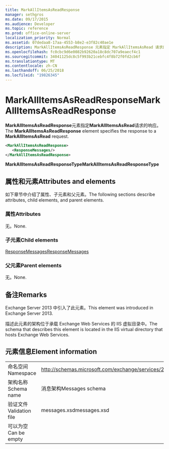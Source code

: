 ```yaml
---
title: MarkAllItemsAsReadResponse
manager: sethgros
ms.date: 09/17/2015
ms.audience: Developer
ms.topic: reference
ms.prod: office-online-server
localization_priority: Normal
ms.assetid: 07dedaa8-17aa-4553-b8e2-e3f82c40ae1e
description: MarkAllItemsAsReadResponse 元素指定 MarkAllItemsAsRead 请求的响应。
ms.openlocfilehash: fc0cbc9d6e0082b92620a18c8dc707a9eaecf4c1
ms.sourcegitcommit: 34041125dc8c5f993b21cebfc4f8b72f0fd2cb6f
ms.translationtype: MT
ms.contentlocale: zh-CN
ms.lasthandoff: 06/25/2018
ms.locfileid: "19826345"
---
```

# <a name="markallitemsasreadresponse"></a><span data-ttu-id="87422-103">MarkAllItemsAsReadResponse</span><span class="sxs-lookup"><span data-stu-id="87422-103">MarkAllItemsAsReadResponse</span></span>

<span data-ttu-id="87422-104">**MarkAllItemsAsReadResponse**元素指定**MarkAllItemsAsRead**请求的响应。</span><span class="sxs-lookup"><span data-stu-id="87422-104">The **MarkAllItemsAsReadResponse** element specifies the response to a **MarkAllItemsAsRead** request.</span></span> 
  
```XML
<MarkAllItemsAsReadResponse>
   <ResponseMessages/>
</MarkAllItemsAsReadResponse>
```

 <span data-ttu-id="87422-105">**MarkAllItemsAsReadResponseType**</span><span class="sxs-lookup"><span data-stu-id="87422-105">**MarkAllItemsAsReadResponseType**</span></span>
## <a name="attributes-and-elements"></a><span data-ttu-id="87422-106">属性和元素</span><span class="sxs-lookup"><span data-stu-id="87422-106">Attributes and elements</span></span>

<span data-ttu-id="87422-107">如下章节中介绍了属性、子元素和父元素。</span><span class="sxs-lookup"><span data-stu-id="87422-107">The following sections describe attributes, child elements, and parent elements.</span></span>
  
### <a name="attributes"></a><span data-ttu-id="87422-108">属性</span><span class="sxs-lookup"><span data-stu-id="87422-108">Attributes</span></span>

<span data-ttu-id="87422-109">无。</span><span class="sxs-lookup"><span data-stu-id="87422-109">None.</span></span>
  
### <a name="child-elements"></a><span data-ttu-id="87422-110">子元素</span><span class="sxs-lookup"><span data-stu-id="87422-110">Child elements</span></span>

[<span data-ttu-id="87422-111">ResponseMessages</span><span class="sxs-lookup"><span data-stu-id="87422-111">ResponseMessages</span></span>](responsemessages.md)
  
### <a name="parent-elements"></a><span data-ttu-id="87422-112">父元素</span><span class="sxs-lookup"><span data-stu-id="87422-112">Parent elements</span></span>

<span data-ttu-id="87422-113">无。</span><span class="sxs-lookup"><span data-stu-id="87422-113">None.</span></span>
  
## <a name="remarks"></a><span data-ttu-id="87422-114">备注</span><span class="sxs-lookup"><span data-stu-id="87422-114">Remarks</span></span>

<span data-ttu-id="87422-115">Exchange Server 2013 中引入了此元素。</span><span class="sxs-lookup"><span data-stu-id="87422-115">This element was introduced in Exchange Server 2013.</span></span>
  
<span data-ttu-id="87422-116">描述此元素的架构位于承载 Exchange Web Services 的 IIS 虚拟目录中。</span><span class="sxs-lookup"><span data-stu-id="87422-116">The schema that describes this element is located in the IIS virtual directory that hosts Exchange Web Services.</span></span>
  
## <a name="element-information"></a><span data-ttu-id="87422-117">元素信息</span><span class="sxs-lookup"><span data-stu-id="87422-117">Element information</span></span>

|||
|:-----|:-----|
|<span data-ttu-id="87422-118">命名空间</span><span class="sxs-lookup"><span data-stu-id="87422-118">Namespace</span></span>  <br/> |http://schemas.microsoft.com/exchange/services/2006/messages  <br/> |
|<span data-ttu-id="87422-119">架构名称</span><span class="sxs-lookup"><span data-stu-id="87422-119">Schema name</span></span>  <br/> |<span data-ttu-id="87422-120">消息架构</span><span class="sxs-lookup"><span data-stu-id="87422-120">Messages schema</span></span>  <br/> |
|<span data-ttu-id="87422-121">验证文件</span><span class="sxs-lookup"><span data-stu-id="87422-121">Validation file</span></span>  <br/> |<span data-ttu-id="87422-122">messages.xsd</span><span class="sxs-lookup"><span data-stu-id="87422-122">messages.xsd</span></span>  <br/> |
|<span data-ttu-id="87422-123">可以为空</span><span class="sxs-lookup"><span data-stu-id="87422-123">Can be empty</span></span>  <br/> ||
   

